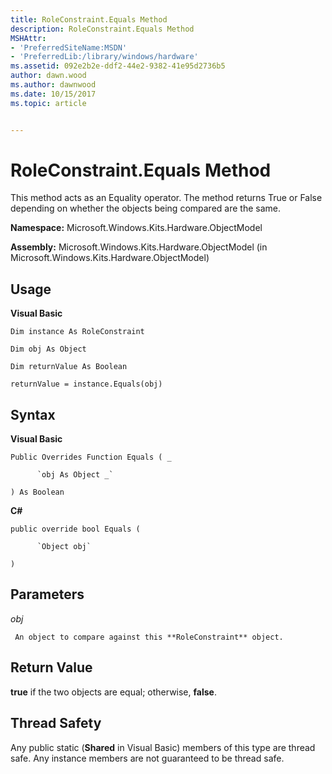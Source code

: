 ```yaml
---
title: RoleConstraint.Equals Method
description: RoleConstraint.Equals Method
MSHAttr:
- 'PreferredSiteName:MSDN'
- 'PreferredLib:/library/windows/hardware'
ms.assetid: 092e2b2e-ddf2-44e2-9382-41e95d2736b5
author: dawn.wood
ms.author: dawnwood
ms.date: 10/15/2017
ms.topic: article


---
```


# RoleConstraint.Equals Method


This method acts as an Equality operator. The method returns True or False depending on whether the objects being compared are the same.

**Namespace:** Microsoft.Windows.Kits.Hardware.ObjectModel

**Assembly:** Microsoft.Windows.Kits.Hardware.ObjectModel (in Microsoft.Windows.Kits.Hardware.ObjectModel)

## <span id="Usage"></span><span id="usage"></span><span id="USAGE"></span>Usage


**Visual Basic**

`Dim instance As RoleConstraint`

`Dim obj As Object`

`Dim returnValue As Boolean`

`returnValue = instance.Equals(obj)`

## <span id="Syntax"></span><span id="syntax"></span><span id="SYNTAX"></span>Syntax


**Visual Basic**

`Public Overrides Function Equals ( _`

          `obj As Object _`

`) As Boolean`

**C#**

`public override bool Equals (`

          `Object obj`

`)`

## <span id="Parameters"></span><span id="parameters"></span><span id="PARAMETERS"></span>Parameters


*obj*

     An object to compare against this **RoleConstraint** object.

## <span id="Return_Value"></span><span id="return_value"></span><span id="RETURN_VALUE"></span>Return Value


**true** if the two objects are equal; otherwise, **false**.

## <span id="Thread_Safety"></span><span id="thread_safety"></span><span id="THREAD_SAFETY"></span>Thread Safety


Any public static (**Shared** in Visual Basic) members of this type are thread safe. Any instance members are not guaranteed to be thread safe.

 

 






